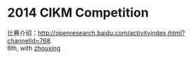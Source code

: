 # 2014 CIKM Competition
比赛介绍：http://openresearch.baidu.com/activityindex.jhtml?channelId=768.    
6th, with [zhouxing]()
